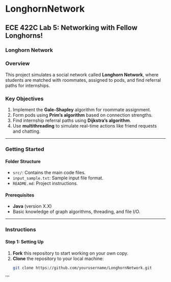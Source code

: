 # LonghornNetwork
## ECE 422C Lab 5: Networking with Fellow Longhorns!

### Longhorn Network

### Overview
This project simulates a social network called **Longhorn Network**, where students are matched with roommates, assigned to pods, and find referral paths for internships.

### Key Objectives
1. Implement the **Gale-Shapley** algorithm for roommate assignment.
2. Form pods using **Prim’s algorithm** based on connection strengths.
3. Find internship referral paths using **Dijkstra’s algorithm**.
4. Use **multithreading** to simulate real-time actions like friend requests and chatting.

---

### Getting Started

#### Folder Structure
- `src/`: Contains the main code files.
- `input_sample.txt`: Sample input file format.
- `README.md`: Project instructions.

#### Prerequisites
- **Java** (version X.X)
- Basic knowledge of graph algorithms, threading, and file I/O.

---

### Instructions

#### Step 1: Setting Up
1. **Fork** this repository to start working on your own copy.
2. **Clone** the repository to your local machine:
   ```bash
   git clone https://github.com/yourusername/LonghornNetwork.git
  '''
